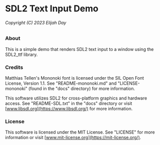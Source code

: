# SDL2 Text Input Demo

###### Copyright (C) 2023 Elijah Day

### About

This is a simple demo that renders SDL2 text input to a window using the
SDL2_ttf library.

### Credits

Matthias Tellen's Mononoki font is licensed under the SIL Open Font
License, Version 1.1.  See "README-mononoki.md" and
"LICENSE-mononoki" (found in the "docs" directory) for more
information.

This software utilizes SDL2 for cross-platform graphics and hardware
access.  See "README-SDL.txt" in the "docs" directory or visit
[www.libsdl.org](https://www.libsdl.org/) for more information.

### License

This software is licensed under the MIT License. See "LICENSE" for more
information or visit [www.mit-license.org](https://mit-license.org/).
